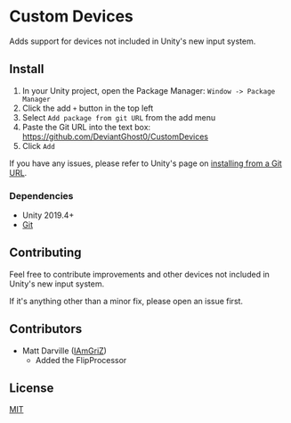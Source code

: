 # Custom Devices

Adds support for devices not included in Unity's new input system.

## Install

1. In your Unity project, open the Package Manager: `Window -> Package Manager`
2. Click the add `+` button in the top left
3. Select `Add package from git URL` from the add menu
4. Paste the Git URL into the text box: https://github.com/DeviantGhost0/CustomDevices
5. Click `Add`

If you have any issues, please refer to Unity's page on [installing from a Git URL](https://docs.unity3d.com/2019.4/Documentation/Manual/upm-ui-giturl.html).

### Dependencies

- Unity 2019.4+
- [Git](https://git-scm.com/downloads)

## Contributing

Feel free to contribute improvements and other devices not included in Unity's new input system.

If it's anything other than a minor fix, please open an issue first.

## Contributors

- Matt Darville ([IAmGriZ](https://github.com/IAmGriZ))  
	- Added the FlipProcessor

## License

[MIT](LICENSE)
